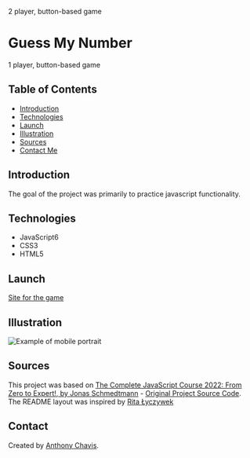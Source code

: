 2 player, button-based game

# Guess My Number

1 player, button-based game

## Table of Contents

- [Introduction](#introduction)
- [Technologies](#technologies)
- [Launch](#launch)
- [Illustration](#Illustration)
- [Sources](#sources)
- [Contact Me](#contact)

## Introduction

The goal of the project was primarily to practice javascript functionality.

## Technologies

- JavaScript6
- CSS3
- HTML5

## Launch

[Site for the game](https://anthonychavis.github.io/guessmynumber/)

## Illustration

![Example of mobile portrait](./images/guessmynumber.jpg)

## Sources

This project was based on [The Complete JavaScript Course 2022: From Zero to Expert!, by Jonas Schmedtmann](https://www.udemy.com/course/the-complete-javascript-course/) - [Original Project Source Code](https://github.com/jonasschmedtmann/complete-javascript-course/tree/master/05-Guess-My-Number/starter).
The README layout was inspired by [Rita Łyczywek](https://bulldogjob.com/news/449-how-to-write-a-good-readme-for-your-github-project)

## Contact

Created by [Anthony Chavis](gitanthony@yahoo.com).

